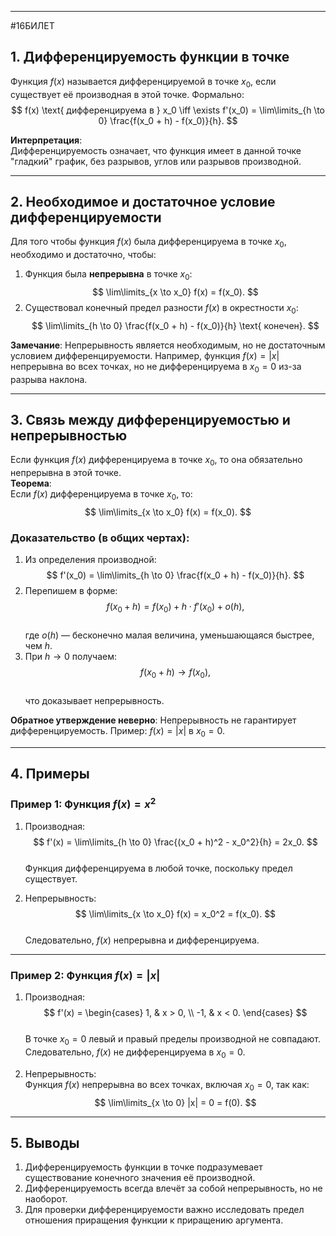 

---
#16БИЛЕТ
## 1. Дифференцируемость функции в точке

Функция $f(x)$ называется дифференцируемой в точке $x_0$, если существует её производная в этой точке. Формально:  
$$
f(x) \text{ дифференцируема в } x_0 \iff \exists f'(x_0) = \lim\limits_{h \to 0} \frac{f(x_0 + h) - f(x_0)}{h}.
$$

**Интерпретация**:  
Дифференцируемость означает, что функция имеет в данной точке "гладкий" график, без разрывов, углов или разрывов производной.

---

## 2. Необходимое и достаточное условие дифференцируемости

Для того чтобы функция $f(x)$ была дифференцируема в точке $x_0$, необходимо и достаточно, чтобы:
1. Функция была **непрерывна** в точке $x_0$:  
   $$
   \lim\limits_{x \to x_0} f(x) = f(x_0).
   $$
2. Существовал конечный предел разности $f(x)$ в окрестности $x_0$:  
   $$
   \lim\limits_{h \to 0} \frac{f(x_0 + h) - f(x_0)}{h} \text{ конечен}.
   $$

**Замечание**: Непрерывность является необходимым, но не достаточным условием дифференцируемости. Например, функция $f(x) = |x|$ непрерывна во всех точках, но не дифференцируема в $x_0 = 0$ из-за разрыва наклона.

---

## 3. Связь между дифференцируемостью и непрерывностью

Если функция $f(x)$ дифференцируема в точке $x_0$, то она обязательно непрерывна в этой точке.  
**Теорема**:  
Если $f(x)$ дифференцируема в точке $x_0$, то:  
$$
\lim\limits_{x \to x_0} f(x) = f(x_0).
$$

### Доказательство (в общих чертах):
1. Из определения производной:  
   $$
   f'(x_0) = \lim\limits_{h \to 0} \frac{f(x_0 + h) - f(x_0)}{h}.
   $$  
2. Перепишем в форме:  
   $$
   f(x_0 + h) = f(x_0) + h \cdot f'(x_0) + o(h),
   $$  
   где $o(h)$ — бесконечно малая величина, уменьшающаяся быстрее, чем $h$.
3. При $h \to 0$ получаем:  
   $$
   f(x_0 + h) \to f(x_0),
   $$  
   что доказывает непрерывность.

**Обратное утверждение неверно**: Непрерывность не гарантирует дифференцируемость. Пример: $f(x) = |x|$ в $x_0 = 0$.

---

## 4. Примеры

### Пример 1: Функция $f(x) = x^2$
1. Производная:  
   $$
   f'(x) = \lim\limits_{h \to 0} \frac{(x_0 + h)^2 - x_0^2}{h} = 2x_0.
   $$  
   Функция дифференцируема в любой точке, поскольку предел существует.

2. Непрерывность:  
   $$
   \lim\limits_{x \to x_0} f(x) = x_0^2 = f(x_0).
   $$  
   Следовательно, $f(x)$ непрерывна и дифференцируема.

---

### Пример 2: Функция $f(x) = |x|$
1. Производная:  
   $$
   f'(x) = 
   \begin{cases} 
   1, & x > 0, \\ 
   -1, & x < 0. 
   \end{cases}
   $$  
   В точке $x_0 = 0$ левый и правый пределы производной не совпадают. Следовательно, $f(x)$ не дифференцируема в $x_0 = 0$.

2. Непрерывность:  
   Функция $f(x)$ непрерывна во всех точках, включая $x_0 = 0$, так как:  
   $$
   \lim\limits_{x \to 0} |x| = 0 = f(0).
   $$  

---

## 5. Выводы

1. Дифференцируемость функции в точке подразумевает существование конечного значения её производной.
2. Дифференцируемость всегда влечёт за собой непрерывность, но не наоборот.
3. Для проверки дифференцируемости важно исследовать предел отношения приращения функции к приращению аргумента.

